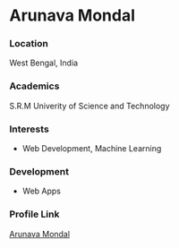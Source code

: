 # Arunava Mondal

### Location

West Bengal, India

### Academics

S.R.M Univerity of Science and Technology

### Interests

- Web Development, Machine Learning

### Development

- Web Apps

### Profile Link

[Arunava Mondal](https://github.com/arunava-12)
